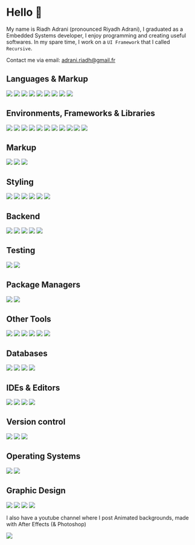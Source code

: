 
# Hello 👋

My name is Riadh Adrani (pronounced Riyadh Adrani), I graduated as a Embedded Systems developer, I enjoy programming and creating useful softwares.
In my spare time, I work on a `UI Framework` that I called `Recursive`.

Contact me via email: [adrani.riadh@gmail.fr](adrani.riadh@gmail.fr)

## Languages & Markup
![](https://img.shields.io/badge/javascript-%23323330.svg?style=for-the-badge&logo=javascript&logoColor=%23F7DF1E)
![](https://img.shields.io/badge/typescript-%23007ACC.svg?style=for-the-badge&logo=typescript&logoColor=typescript&color=%232e2e2e)
![](https://img.shields.io/badge/kotlin-%230095D5.svg?style=for-the-badge&logo=kotlin&logoColor=kotlin&color=%232e2e2e)
![](https://img.shields.io/badge/dart-%230175C2.svg?style=for-the-badge&logo=dart&logoColor=dart&color=%232e2e2e)
![](https://img.shields.io/badge/java-%23ED8B00.svg?style=for-the-badge&logo=java&logoColor=java&color=%232e2e2e)
![](https://img.shields.io/badge/c%23-%23239120.svg?style=for-the-badge&logo=c-sharp&logoColor=c%23&color=%232e2e2e)
![](https://img.shields.io/badge/c-%2300599C.svg?style=for-the-badge&logo=c&logoColor=c&color=%232e2e2e)
![](https://img.shields.io/badge/c++-%2300599C.svg?style=for-the-badge&logo=c%2B%2B&logoColor=c++&color=%232e2e2e)
![](https://img.shields.io/badge/php-%23777BB4.svg?style=for-the-badge&logo=php&logoColor=white&color=%232e2e2e)

## Environments, Frameworks & Libraries
![](https://img.shields.io/badge/node.js-%2320232a.svg?style=for-the-badge&logo=node.js&logoColor=react&color=%232e2e2e)
![](https://img.shields.io/badge/react-%2320232a.svg?style=for-the-badge&logo=react&logoColor=react&color=%232e2e2e)
![](https://img.shields.io/badge/android-%2320232a.svg?style=for-the-badge&logo=android&logoColor=react&color=%232e2e2e)
![](https://img.shields.io/badge/Flutter-%2302569B.svg?style=for-the-badge&logo=Flutter&logoColor=flutter&color=%232e2e2e)
![](https://img.shields.io/badge/vuejs-%2335495e.svg?style=for-the-badge&logo=vuedotjs&logoColor=vuedotjs&color=%232e2e2e)
![](https://img.shields.io/badge/Electron-191970?style=for-the-badge&logo=Electron&logoColor=electron&color=%232e2e2e)
![](https://img.shields.io/badge/angular-%23DD0031.svg?style=for-the-badge&logo=angular&logoColor=angular&color=%232e2e2e)
![](https://img.shields.io/badge/svelte-%23DD0031.svg?style=for-the-badge&logo=svelte&logoColor=svelte&color=%232e2e2e)
![](https://img.shields.io/badge/quasar-%23DD0031.svg?style=for-the-badge&logo=quasar&logoColor=quasar&color=%232e2e2e)
![](https://img.shields.io/badge/Xamarin-3199DC?style=for-the-badge&logo=xamarin&logoColor=xamarin&color=%232e2e2e)
![](https://img.shields.io/badge/unity-%23000000.svg?style=for-the-badge&logo=unity&logoColor=white&color=%232e2e2e)

## Markup
![](https://img.shields.io/badge/html5-%23E34F26.svg?style=for-the-badge&logo=html5&logoColor=html5&color=%232e2e2e)
![](https://img.shields.io/badge/markdown-%23000000.svg?style=for-the-badge&logo=markdown&logoColor=markdown&color=%232e2e2e)
![](https://img.shields.io/badge/latex-%23008080.svg?style=for-the-badge&logo=latex&logoColor=white&color=%232e2e2e)

## Styling

![](https://img.shields.io/badge/css3-%231572B6.svg?style=for-the-badge&logo=css3&logoColor=css3&color=%232e2e2e)
![](https://img.shields.io/badge/Material--UI-0081CB?style=for-the-badge&logo=material-ui&logoColor=white&color=%232e2e2e)
![](https://img.shields.io/badge/tailwindcss-%23008080.svg?style=for-the-badge&logo=tailwindcss&logoColor&color=%232e2e2e)
![](https://img.shields.io/badge/sass-%23008080.svg?style=for-the-badge&logo=sass&logoColor&color=%232e2e2e)
![](https://img.shields.io/badge/bootstrap-%23563D7C.svg?style=for-the-badge&logo=bootstrap&logoColor=bootstrap&color=%232e2e2e)
![](https://img.shields.io/badge/styled%20components-%2320232a.svg?style=for-the-badge&logo=styled-components&logoColor=white&color=%232e2e2e)

## Backend
![](https://img.shields.io/badge/Express-3199DC?style=for-the-badge&logo=express&logoColor=express&color=%232e2e2e)
![](https://img.shields.io/badge/Fastify-3199DC?style=for-the-badge&logo=fastify&logoColor=fastify&color=%232e2e2e)
![](https://img.shields.io/badge/Nest%20js-3199DC?style=for-the-badge&logo=nestjs&logoColor=nestjs&color=%232e2e2e)
![](https://img.shields.io/badge/Sprintboot-3199DC?style=for-the-badge&logo=spring&logoColor=spring&color=%232e2e2e)
![](https://img.shields.io/badge/Adonis%20js-3199DC?style=for-the-badge&logo=adonisjs&logoColor=adonisjs&color=%232e2e2e)

## Testing
![](https://img.shields.io/badge/jest-%23008080.svg?style=for-the-badge&logo=jest&logoColor=white&color=%232e2e2e)
![](https://img.shields.io/badge/testing%20library-%23008080.svg?style=for-the-badge&logo=testing-library&logoColor=testing-library&color=%232e2e2e)

## Package Managers
![](https://img.shields.io/badge/npm-%23008080.svg?style=for-the-badge&logo=npm&logoColor&color=%232e2e2e)
![](https://img.shields.io/badge/yarn-%23008080.svg?style=for-the-badge&logo=yarn&logoColor&color=%232e2e2e)

## Other Tools
![](https://img.shields.io/badge/redux-%2320232a.svg?style=for-the-badge&logo=redux&logoColor&color=%232e2e2e)
![](https://img.shields.io/badge/react%20router-%2320232a.svg?style=for-the-badge&logo=react-router&logoColor=react&color=%232e2e2e)
![](https://img.shields.io/badge/webpack-%23008080.svg?style=for-the-badge&logo=webpack&logoColor=white&color=%232e2e2e)
![](https://img.shields.io/badge/vite-%23008080.svg?style=for-the-badge&logo=vite&logoColor&color=%232e2e2e)
![](https://img.shields.io/badge/android%20jetpack-%23008080.svg?style=for-the-badge&logo=android&logoColor&color=%232e2e2e)
![](https://img.shields.io/badge/prisma-%23008080.svg?style=for-the-badge&logo=prisma&logoColor&color=%232e2e2e)


## Databases
![](https://img.shields.io/badge/postgresql-%23008080.svg?style=for-the-badge&logo=postgresql&logoColor=white&color=%232e2e2e)
![](https://img.shields.io/badge/mysql-%23008080.svg?style=for-the-badge&logo=mysql&logoColor=white&color=%232e2e2e)
![](https://img.shields.io/badge/rethinkdb-%23039BE5.svg?style=for-the-badge&logo=rethinkdb&color=%232e2e2e)
![](https://img.shields.io/badge/firebase-%23039BE5.svg?style=for-the-badge&logo=firebase&color=%232e2e2e)

## IDEs & Editors
![](https://img.shields.io/badge/Visual%20Studio%20Code-0078d7.svg?style=for-the-badge&logo=visual-studio-code&logoColor=visual-studio-code&color=%232e2e2e)
![](https://img.shields.io/badge/Android%20Studio-3DDC84.svg?style=for-the-badge&logo=android-studio&logoColor=android-studio&color=%232e2e2e)
![](https://img.shields.io/badge/Visual%20Studio-5C2D91.svg?style=for-the-badge&logo=visual-studio&logoColor=visual-studio&color=%232e2e2e)
![](https://img.shields.io/badge/Intelli%20JIDEA-000000.svg?style=for-the-badge&logo=intellij-idea&logoColor=intellij-idea&color=%232e2e2e)

## Version control
![](https://img.shields.io/badge/git-%23F05033.svg?style=for-the-badge&logo=git&logoColor=git&color=%232e2e2e)
![](https://img.shields.io/badge/github-%23121011.svg?style=for-the-badge&logo=github&logoColor=white&color=%232e2e2e)
![](https://img.shields.io/badge/gitlab-%23121011.svg?style=for-the-badge&logo=gitlab&logoColor=white&color=%232e2e2e)

## Operating Systems
![](https://img.shields.io/badge/windows-%23F05033.svg?style=for-the-badge&logo=windows&logoColor=windows&color=%232e2e2e)
![](https://img.shields.io/badge/ubuntu-%23F05033.svg?style=for-the-badge&logo=ubuntu&logoColor=ubuntu&color=%232e2e2e)

## Graphic Design
![](https://img.shields.io/badge/Adobe%20After%20Effects-9999FF.svg?style=for-the-badge&logo=Adobe%20After%20Effects&logoColor=%23CF96FD&color=%232e2e2e)
![](https://img.shields.io/badge/adobe%20illustrator-%23FF9A00.svg?style=for-the-badge&logo=adobeillustrator&logoColor=%23ec640f&color=%232e2e2e)
![](https://img.shields.io/badge/adobe%20photoshop-%2331A8FF.svg?style=for-the-badge&logo=adobephotoshop&logoColor=cyan&color=%232e2e2e)
![](https://img.shields.io/badge/Adobe%20Premiere%20Pro-9999FF.svg?style=for-the-badge&logo=Adobe%20Premiere%20Pro&logoColor=purple&color=%232e2e2e)

I also have a youtube channel where I post Animated backgrounds, made with After Effects (& Photoshop)

<a href="https://www.youtube.com/c/AdraniRiadh/" target="_blank">![](https://img.shields.io/badge/Riadh_Adrani-%23FF0000.svg?style=for-the-badge&logo=YouTube&logoColor=%23ff0000&color=%232e2e2e)</a>

